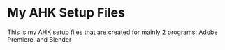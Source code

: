 # My AHK Setup Files
 This is my AHK setup files that are created for mainly 2 programs: Adobe Premiere, and Blender
